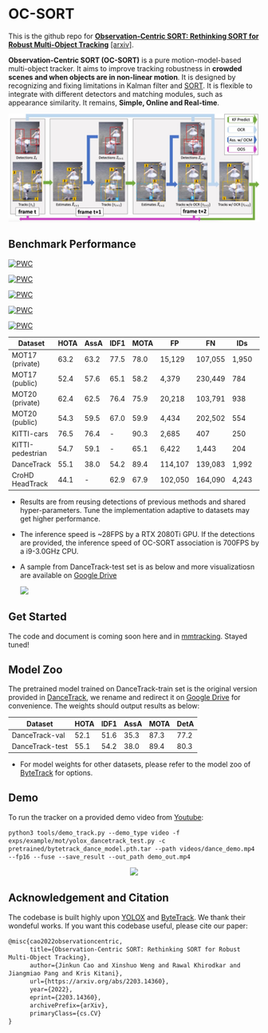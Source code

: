 # OC-SORT

This is the github repo for **<u>Observation-Centric SORT: Rethinking SORT for Robust Multi-Object Tracking</u>** [[arxiv]](https://arxiv.org/abs/2203.14360).

**Observation-Centric SORT (OC-SORT)** is a pure motion-model-based multi-object tracker. It aims to improve tracking robustness in **crowded scenes and when objects are in non-linear motion**. It is designed by recognizing and fixing limitations in Kalman filter and [SORT](https://arxiv.org/abs/1602.00763). It is flexible to integrate with different detectors and matching modules, such as appearance similarity. It remains, **Simple, Online and Real-time**.


<center>
<img src="assets/teaser.png" width="600"/>
</center>


## Benchmark Performance

[![PWC](https://img.shields.io/endpoint.svg?url=https://paperswithcode.com/badge/observation-centric-sort-rethinking-sort-for/multi-object-tracking-on-dancetrack)](https://paperswithcode.com/sota/multi-object-tracking-on-dancetrack?p=observation-centric-sort-rethinking-sort-for) 

[![PWC](https://img.shields.io/endpoint.svg?url=https://paperswithcode.com/badge/observation-centric-sort-rethinking-sort-for/multiple-object-tracking-on-kitti-tracking)](https://paperswithcode.com/sota/multiple-object-tracking-on-kitti-tracking?p=observation-centric-sort-rethinking-sort-for)

[![PWC](https://img.shields.io/endpoint.svg?url=https://paperswithcode.com/badge/observation-centric-sort-rethinking-sort-for/multi-object-tracking-on-mot17)](https://paperswithcode.com/sota/multi-object-tracking-on-mot17?p=observation-centric-sort-rethinking-sort-for) 

[![PWC](https://img.shields.io/endpoint.svg?url=https://paperswithcode.com/badge/observation-centric-sort-rethinking-sort-for/multi-object-tracking-on-mot20-1)](https://paperswithcode.com/sota/multi-object-tracking-on-mot20-1?p=observation-centric-sort-rethinking-sort-for) 

[![PWC](https://img.shields.io/endpoint.svg?url=https://paperswithcode.com/badge/observation-centric-sort-rethinking-sort-for/multiple-object-tracking-on-crohd)](https://paperswithcode.com/sota/multiple-object-tracking-on-crohd?p=observation-centric-sort-rethinking-sort-for)


| Dataset    |  HOTA | AssA | IDF1 | MOTA | FP | FN | IDs | Frag | 
|------------|-------|------|------|-------|-------|------|------|------|
|MOT17 (private)| 63.2 | 63.2 | 77.5 | 78.0 | 15,129 | 107,055 | 1,950 | 2,040 | 
|MOT17 (public)| 52.4 | 57.6 | 65.1 | 58.2 | 4,379 | 230,449 | 784 | 2,006  | 
|MOT20 (private)| 62.4 | 62.5 | 76.4 | 75.9 | 20,218  | 103,791 | 938 | 1,004 | 
|MOT20 (public)| 54.3 | 59.5 | 67.0 | 59.9 | 4,434 | 202,502 | 554 | 2,345 |
|KITTI-cars | 76.5 | 76.4 | - | 90.3 | 2,685 | 407 | 250 | 280 |
|KITTI-pedestrian| 54.7 | 59.1 | - | 65.1 | 6,422  | 1,443 | 204 | 609 |
|DanceTrack | 55.1 | 38.0 | 54.2 | 89.4 | 114,107 | 139,083 | 1,992 | 3,838 | 
|CroHD HeadTrack| 44.1 | - | 62.9 | 67.9 | 102,050 | 164,090 | 4,243 | 10,122|

* Results are from reusing detections of previous methods and shared hyper-parameters. Tune the implementation adaptive to datasets may get higher performance.
* The inference speed is ~28FPS by a RTX 2080Ti GPU. If the detections are provided, the inference speed of OC-SORT association is 700FPS by a i9-3.0GHz CPU.
* A sample from DanceTrack-test set is as below and more visualizatiosn are available on [Google Drive](https://drive.google.com/drive/folders/1-T4jhHwhOAp42DGJ115yMlC7CkB-PNxy?usp=sharing)

    ![](assets/dancetrack0088_slow.gif)



## Get Started
The code and document is coming soon here and in [mmtracking](https://github.com/open-mmlab/mmtracking). Stayed tuned!


## Model Zoo
The pretrained model trained on DanceTrack-train set is the original version provided in [DanceTrack](https://github.com/DanceTrack/DanceTrack/tree/main/ByteTrack), we rename and redirect it on [Google Drive](https://drive.google.com/drive/folders/1LnhZVJlpufUnWuObZASIN1KwfhuvT_a8?usp=sharing) for convenience. The weights should output results as below:

| Dataset    |  HOTA | IDF1 | AssA | MOTA | DetA |
|------------|-------|------|------|------| ------|
|DanceTrack-val | 52.1 | 51.6 | 35.3 | 87.3 | 77.2 |
|DanceTrack-test | 55.1 | 54.2 | 38.0 | 89.4 | 80.3 |


* For model weights for other datasets, please refer to the model zoo of [ByteTrack](https://github.com/ifzhang/ByteTrack) for options.


## Demo
To run the tracker on a provided demo video from [Youtube](https://www.youtube.com/watch?v=qv6gl4h0dvg):

```shell
python3 tools/demo_track.py --demo_type video -f exps/example/mot/yolox_dancetrack_test.py -c pretrained/bytetrack_dance_model.pth.tar --path videos/dance_demo.mp4 --fp16 --fuse --save_result --out_path demo_out.mp4
```

<center>
<img src="assets/dance_demo.gif" width="600"/>
</center>


## Acknowledgement and Citation
The codebase is built highly upon [YOLOX](https://github.com/Megvii-BaseDetection/YOLOX) and [ByteTrack](https://github.com/ifzhang/ByteTrack). We thank their wondeful works. If you want this codebase useful, please cite our paper:
```
@misc{cao2022observationcentric,
      title={Observation-Centric SORT: Rethinking SORT for Robust Multi-Object Tracking}, 
      author={Jinkun Cao and Xinshuo Weng and Rawal Khirodkar and Jiangmiao Pang and Kris Kitani},
      url={https://arxiv.org/abs/2203.14360},
      year={2022},
      eprint={2203.14360},
      archivePrefix={arXiv},
      primaryClass={cs.CV}
}
```